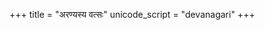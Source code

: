 +++
title = "अरण्यस्य वत्सः"
unicode_script = "devanagari"
+++

<div class="js_include" url="/vedAH_sAma/jaiminIyam/brAhmaNam/jaiminiya-upaniShad-brAhmaNam/04/04_antardhiH"  newLevelForH1="2" includeTitle="true"> </div>  


